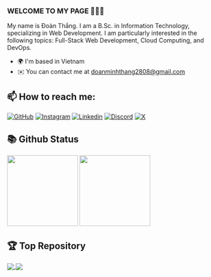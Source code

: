 ### WELCOME TO MY PAGE 👋👋👋
My name is Đoàn Thắng. I am a B.Sc. in Information Technology, specializing in Web Development. I am particularly interested in the following topics: Full-Stack Web Development, Cloud Computing, and DevOps.

* 🌍  I'm based in Vietnam
* ✉️  You can contact me at [doanminhthang2808@gmail.com](mailto:doanminhthang2808@gmail.com)


## 📫 How to reach me: 
[![GitHub](https://img.shields.io/badge/github-%23121011.svg?style=for-the-badge&logo=github&logoColor=white)](https://github.com/Thang2882002)
[![Instagram](https://img.shields.io/badge/Instagram-%23CD486B.svg?style=for-the-badge&logo=instagram&logoColor=white)](https://www.instagram.com/thangcrushem/)
[![Linkedin](https://img.shields.io/badge/Linkedin-%230077B5.svg?style=for-the-badge&logo=linkedin&logoColor=white)](https://www.linkedin.com/in/thang2882002/)
[![Discord](https://img.shields.io/badge/Discord-%237289DA.svg?style=for-the-badge&logo=discord&logoColor=white)](https://discord.com/users/atstunes) 
[![X](https://img.shields.io/badge/X-%231DA1F2.svg?style=for-the-badge&logo=x&logoColor=white)](https://x.com/Thng43973038)

## 📚 Github Status

<p>
  <img src="https://github-readme-stats.vercel.app/api/top-langs/?username=Thang2882002&layout=compact&theme=tokyonight&langs_count=6" height="165">
  <img src="https://github-readme-stats.vercel.app/api?username=Thang2882002&show_icons=true&theme=tokyonight" height="165">
</p>

## 🏆 Top Repository

<a href="https://github.com/Thang2882002/WebBanHang/">
  <!-- Change the `github-readme-stats.anuraghazra1.vercel.app` to `github-readme-stats.vercel.app`  -->
  <img align="center" src="https://github-readme-stats.anuraghazra1.vercel.app/api/pin/?username=Thang2882002&repo=WebBanHang&theme=radical" />
</a>    
<a href="https://github.com/Thang2882002/App-2DTo3D-BackEnd">
  <!-- Change the `github-readme-stats.anuraghazra1.vercel.app` to `github-readme-stats.vercel.app`  -->
  <img align="center" src="https://github-readme-stats.anuraghazra1.vercel.app/api/pin/?username=Thang2882002&repo=App-2DTo3D-BackEnd&theme=merko" />
</a>

